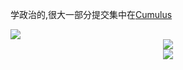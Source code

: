 
学政治的,很大一部分提交集中在[Cumulus](https://cumulus-clouds.netlify.app/)
<div align="left"> <img src="https://github-readme-stats.vercel.app/api/top-langs/?username=avilliai&hide_title=true&hide_border=true&layout=compact&langs_count=6&text_color=000&icon_color=fff&bg_color=0,52fa5a,4dfcff,c64dff&theme=graywhite" /> </div>
<div align="center"> <img src="https://visitor-badge.glitch.me/badge?page_id=avilliai" /> </div>
<div align="center"> <img src="https://github-readme-streak-stats.herokuapp.com/?user=avilliai" /> </div>


<!--START_SECTION:waka-->
<!--END_SECTION:waka-->

